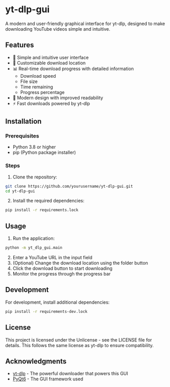 # yt-dlp-gui

A modern and user-friendly graphical interface for yt-dlp, designed to make downloading YouTube videos simple and intuitive.

## Features

- 🎯 Simple and intuitive user interface
- 📂 Customizable download location
- 📊 Real-time download progress with detailed information
  - Download speed
  - File size
  - Time remaining
  - Progress percentage
- 🎨 Modern design with improved readability
- ⚡ Fast downloads powered by yt-dlp

## Installation

### Prerequisites

- Python 3.8 or higher
- pip (Python package installer)

### Steps

1. Clone the repository:
```bash
git clone https://github.com/yourusername/yt-dlp-gui.git
cd yt-dlp-gui
```

2. Install the required dependencies:
```bash
pip install -r requirements.lock
```

## Usage

1. Run the application:
```bash
python -m yt_dlp_gui.main
```

2. Enter a YouTube URL in the input field
3. (Optional) Change the download location using the folder button
4. Click the download button to start downloading
5. Monitor the progress through the progress bar

## Development

For development, install additional dependencies:

```bash
pip install -r requirements-dev.lock
```

## License

This project is licensed under the Unlicense - see the LICENSE file for details. This follows the same license as yt-dlp to ensure compatibility.

## Acknowledgments

- [yt-dlp](https://github.com/yt-dlp/yt-dlp) - The powerful downloader that powers this GUI
- [PyQt6](https://www.riverbankcomputing.com/software/pyqt/) - The GUI framework used

